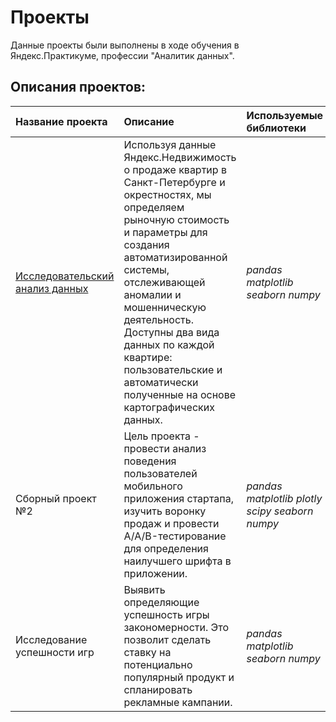 # Проекты

Данные проекты были выполнены в ходе обучения в Яндекс.Практикуме, профессии "Аналитик данных".

## Описания проектов:

| Название проекта | Описание | Используемые библиотеки | 
| :---------------------- | :---------------------- | :---------------------- |
| [Исследовательский анализ данных](https://github.com/Denis-Dorofeev/repository/tree/main/Исследовательский%20анализ%20данных) | Используя данные Яндекс.Недвижимость о продаже квартир в Санкт-Петербурге и окрестностях, мы определяем рыночную стоимость и параметры для создания автоматизированной системы, отслеживающей аномалии и мошенническую деятельность. Доступны два вида данных по каждой квартире: пользовательские и автоматически полученные на основе картографических данных.| *pandas*  *matplotlib*  *seaborn*  *numpy*|
| Сборный проект №2 | Цель проекта - провести анализ поведения пользователей мобильного приложения стартапа, изучить воронку продаж и провести A/A/B-тестирование для определения наилучшего шрифта в приложении. | *pandas*  *matplotlib* *plotly* *scipy* *seaborn*  *numpy* |
| Исследование успешности игр | Выявить определяющие успешность игры закономерности. Это позволит сделать ставку на потенциально популярный продукт и спланировать рекламные кампании. | *pandas*  *matplotlib*  *seaborn*  *numpy* |
